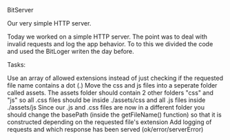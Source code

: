 BitServer

Our very simple HTTP server.

Today we worked on a simple HTTP server. The point was to deal with invalid requests and log the app behavior. To to this we divided the code and used the BitLoger writen the day before.

Tasks:

Use an array of allowed extensions instead of just checking if the requested file name contains a dot (.)
Move the css and js files into a seperate folder called assets. The assets folder should contain 2 other folders "css" and "js" so all .css files should be inside ./assets/css and all .js files inside ./assets/js
Since our .js and .css files are now in a different folder you should change the basePath (inside the getFileName() function) so that it is constructed depending on the requested file's extension
Add logging of requests and which response has been served (ok/error/serverError)
